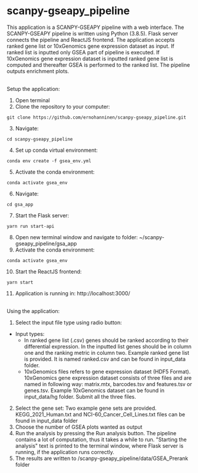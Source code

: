 # scanpy-gseapy_pipeline

This application is a SCANPY-GSEAPY pipeline with a web interface. The SCANPY-GSEAPY pipeline is written using Python (3.8.5). Flask server connects the pipeline and ReactJS frontend. The application accepts ranked gene list or 10xGenomics gene expression dataset as input. If ranked list is inputted only GSEA part of pipeline is executed. If 10xGenomics gene expression dataset is inputted ranked gene list is computed and thereafter GSEA is performed to the ranked list. The pipeline outputs enrichment plots.
<br/><br/>

Setup the application:
1. Open terminal
2. Clone the repository to your computer:
```
git clone https://github.com/ernohanninen/scanpy-gseapy_pipeline.git
```
3. Navigate:
```
cd scanpy-gseapy_pipeline
```
4. Set up conda virtual environment:
```
conda env create -f gsea_env.yml
```
5. Activate the conda environment:
```
conda activate gsea_env
```
6. Navigate:
```
cd gsa_app
```
7. Start the Flask server:
```
yarn run start-api
```
8. Open new terminal window and navigate to folder: ~/scanpy-gseapy_pipeline/gsa_app
9. Activate the conda environment:
```
conda activate gsea_env
```
10. Start the ReactJS frontend:
```
yarn start
```
11. Application is running in: http://localhost:3000/
<br/><br/>

Using the application:
1. Select the input file type using radio button:
 - Input types:
   - In ranked gene list (.csv) genes should be ranked according to their differential expression. In the inputted list genes should be in column one and the ranking metric in column two. Example ranked gene list is provided. It is named ranked.csv and can be found in input_data folder.
   - 10xGenomics files refers to gene expression dataset (HDF5 Format). 10xGenomics gene expression dataset consists of three files and are named in following way: matrix.mtx, barcodes.tsv and features.tsv or genes.tsv. Example 10xGenomics dataset can be found in input_data/hg folder. Submit all the three files.
2. Select the gene set: Two example gene sets are provided. KEGG_2021_Human.txt and NCI-60_Cancer_Cell_Lines.txt files can be found in input_data folder
3. Choose the number of GSEA plots wanted as output
4. Run the analysis by pressing the Run analysis button. The pipeline contains a lot of computation, thus it takes a while to run. "Starting the analysis" text is printed to the terminal window, where Flask server is running, if the application runs correctly.
5. The results are written to /scanpy-gseapy_pipeline/data/GSEA_Prerank folder
